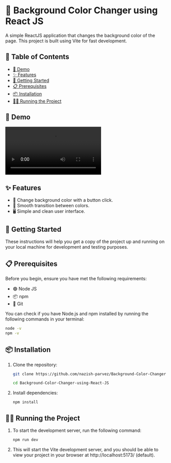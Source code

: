 # 🎨 Background Color Changer using React JS

A simple ReactJS application that changes the background color of the page. This project is built using Vite for fast development.

## 📑 Table of Contents

- [🎥 Demo](#demo)
- [✨ Features](#features)
- [🚀 Getting Started](#getting-started)
- [📋 Prerequisites](#prerequisites)
- [📦 Installation](#installation)
- [🏃‍♂️ Running the Project](#running-the-project)

## 🎥 Demo

<video width="" controls>
  <source src="./src/assets/Bg Color Changer.mp4" type="video/mp4">
  Your browser does not support the video tag.
</video>


## ✨ Features

- 🌈 Change background color with a button click.
- 🎨 Smooth transition between colors.
- 🖥️ Simple and clean user interface.

## 🚀 Getting Started

These instructions will help you get a copy of the project up and running on your local machine for development and testing purposes.

## 📋 Prerequisites

Before you begin, ensure you have met the following requirements:

- 🟢 Node JS
- 📦 npm
- 🔧 Git

You can check if you have Node.js and npm installed by running the following commands in your terminal:

```bash
node -v
npm -v
```

## 📦 Installation

1. Clone the repository:
    ```bash
    git clone https://github.com/nazish-parvez/Background-Color-Changer-using-React-JS.git

    cd Background-Color-Changer-using-React-JS
    ```

2. Install dependencies:
    ```bash
    npm install
    ```

## 🏃‍♂️ Running the Project

1. To start the development server, run the following command:
    ```bash
    npm run dev
    ```

2. This will start the Vite development server, and you should be able to view your project in your browser at http://localhost:5173/ (default).
